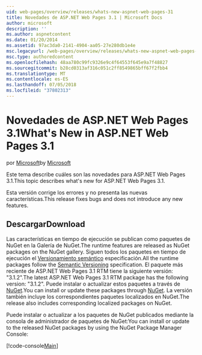 ```yaml
---
uid: web-pages/overview/releases/whats-new-aspnet-web-pages-31
title: Novedades de ASP.NET Web Pages 3.1 | Microsoft Docs
author: microsoft
description: ''
ms.author: aspnetcontent
ms.date: 01/20/2014
ms.assetid: 97ac3da0-2141-4904-aa05-27e280db1e4e
msc.legacyurl: /web-pages/overview/releases/whats-new-aspnet-web-pages-31
msc.type: authoredcontent
ms.openlocfilehash: 48aa780c99fc9326e9c4f64553f645e9a7f48827
ms.sourcegitcommit: b28cd0313af316c051c2ff8549865bff67f2fbb4
ms.translationtype: MT
ms.contentlocale: es-ES
ms.lasthandoff: 07/05/2018
ms.locfileid: "37802313"
---
```

<a name="whats-new-in-aspnet-web-pages-31"></a><span data-ttu-id="3a4b5-102">Novedades de ASP.NET Web Pages 3.1</span><span class="sxs-lookup"><span data-stu-id="3a4b5-102">What's New in ASP.NET Web Pages 3.1</span></span>
====================
<span data-ttu-id="3a4b5-103">por [Microsoft](https://github.com/microsoft)</span><span class="sxs-lookup"><span data-stu-id="3a4b5-103">by [Microsoft](https://github.com/microsoft)</span></span>

<span data-ttu-id="3a4b5-104">Este tema describe cuáles son las novedades para ASP.NET Web Pages 3.1.</span><span class="sxs-lookup"><span data-stu-id="3a4b5-104">This topic describes what's new for ASP.NET Web Pages 3.1.</span></span>

<span data-ttu-id="3a4b5-105">Esta versión corrige los errores y no presenta las nuevas características.</span><span class="sxs-lookup"><span data-stu-id="3a4b5-105">This release fixes bugs and does not introduce any new features.</span></span>

<a id="download"></a>
## <a name="download"></a><span data-ttu-id="3a4b5-106">Descargar</span><span class="sxs-lookup"><span data-stu-id="3a4b5-106">Download</span></span>

<span data-ttu-id="3a4b5-107">Las características en tiempo de ejecución se publican como paquetes de NuGet en la Galería de NuGet.</span><span class="sxs-lookup"><span data-stu-id="3a4b5-107">The runtime features are released as NuGet packages on the NuGet gallery.</span></span> <span data-ttu-id="3a4b5-108">Siguen todos los paquetes en tiempo de ejecución el [Versionamiento semántico](http://semver.org/) especificación.</span><span class="sxs-lookup"><span data-stu-id="3a4b5-108">All the runtime packages follow the [Semantic Versioning](http://semver.org/) specification.</span></span> <span data-ttu-id="3a4b5-109">El paquete más reciente de ASP.NET Web Pages 3.1 RTM tiene la siguiente versión: "3.1.2".</span><span class="sxs-lookup"><span data-stu-id="3a4b5-109">The latest ASP.NET Web Pages 3.1 RTM package has the following version: "3.1.2".</span></span> <span data-ttu-id="3a4b5-110">Puede instalar o actualizar estos paquetes a través de [NuGet](http://www.nuget.org/packages/Microsoft.AspNet.WebPages/).</span><span class="sxs-lookup"><span data-stu-id="3a4b5-110">You can install or update these packages through [NuGet](http://www.nuget.org/packages/Microsoft.AspNet.WebPages/).</span></span> <span data-ttu-id="3a4b5-111">La versión también incluye los correspondientes paquetes localizados en NuGet.</span><span class="sxs-lookup"><span data-stu-id="3a4b5-111">The release also includes corresponding localized packages on NuGet.</span></span>

<span data-ttu-id="3a4b5-112">Puede instalar o actualizar a los paquetes de NuGet publicados mediante la consola de administrador de paquetes de NuGet:</span><span class="sxs-lookup"><span data-stu-id="3a4b5-112">You can install or update to the released NuGet packages by using the NuGet Package Manager Console:</span></span>

[!code-console[Main](whats-new-aspnet-web-pages-31/samples/sample1.cmd)]

